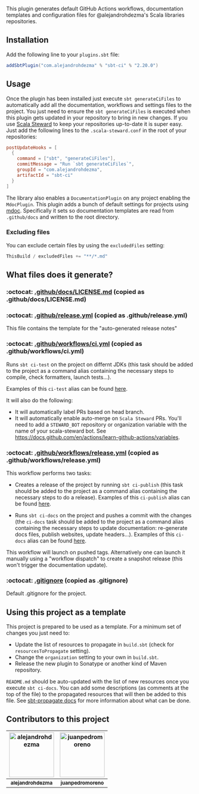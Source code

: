 This plugin generates default GitHub Actions workflows, documentation templates and configuration files for @alejandrohdezma's Scala libraries repositories.

## Installation

Add the following line to your `plugins.sbt` file:

```sbt
addSbtPlugin("com.alejandrohdezma" % "sbt-ci" % "2.20.0")
```

## Usage

Once the plugin has been installed just execute `sbt generateCiFiles` to
automatically add all the documentation, workflows and settings files to the
project. You just need to ensure the `sbt generateCiFiles` is executed when
this plugin gets updated in your repository to bring in new changes. If you use
[Scala Steward](https://github.com/scala-steward-org/scala-steward)
to keep your repositories up-to-date it is super easy. Just add the following
lines to the `.scala-steward.conf` in the root of your repositories:

```conf
postUpdateHooks = [
  {
    command = ["sbt", "generateCiFiles"],
    commitMessage = "Run `sbt generateCiFiles`",
    groupId = "com.alejandrohdezma",
    artifactId = "sbt-ci"
  }
]
```

The library also enables a `DocumentationPlugin` on any project enabling the
`MdocPlugin`. This plugin adds a bunch of default settings for projects using 
[mdoc](https://scalameta.org/mdoc/). Specifically it sets so documentation 
templates are read from `.github/docs` and written to the root directory.

### Excluding files

You can exclude certain files by using the `excludedFiles` setting:

```sbt
ThisBuild / excludedFiles += "**/*.md"
```

## What files does it generate?

### :octocat: [.github/docs/LICENSE.md](https://github.com/alejandrohdezma/sbt-ci/blob/main/.github/docs/LICENSE.md) (copied as .github/docs/LICENSE.md)



### :octocat: [.github/release.yml](https://github.com/alejandrohdezma/sbt-ci/blob/main/.github/release.yml) (copied as .github/release.yml)

This file contains the template for the "auto-generated release notes"

### :octocat: [.github/workflows/ci.yml](https://github.com/alejandrohdezma/sbt-ci/blob/main/.github/workflows/ci.yml) (copied as .github/workflows/ci.yml)

Runs `sbt ci-test` on the project on differnt JDKs (this task should be added to the project as a command alias
containing the necessary steps to compile, check formatters, launch tests...).

Examples of this `ci-test` alias can be found [here](https://github.com/search?q=org%3Aalejandrohdezma+%22ci-test%22+path%3Abuild.sbt++NOT+is%3Aarchived&type=code).

It will also do the following:

- It will automatically label PRs based on head branch.
- It will automatically enable auto-merge on `Scala Steward` PRs. You'll need to add a `STEWARD_BOT` repository or
  organization variable with the name of your scala-steward bot. See https://docs.github.com/en/actions/learn-github-actions/variables.

### :octocat: [.github/workflows/release.yml](https://github.com/alejandrohdezma/sbt-ci/blob/main/.github/workflows/release.yml) (copied as .github/workflows/release.yml)

This workflow performs two tasks:

- Creates a release of the project by running `sbt ci-publish` (this task should be added to the project as a command
  alias containing the necessary steps to do a release). Examples of this `ci-publish` alias can be found
  [here](https://github.com/search?q=org%3Aalejandrohdezma+%22ci-publish%22+path%3Abuild.sbt++NOT+is%3Aarchived&type=code).

- Runs `sbt ci-docs` on the project and pushes a commit with the changes (the `ci-docs` task should be added to the
  project as a command alias containing the necessary steps to update documentation: re-generate docs files,
  publish websites, update headers...). Examples of this `ci-docs` alias can be found
  [here](https://github.com/search?q=org%3Aalejandrohdezma+%22ci-docs%22+path%3Abuild.sbt++NOT+is%3Aarchived&type=code).

This workflow will launch on pushed tags. Alternatively one can launch it manually using a "workflow dispatch" to
create a snapshot release (this won't trigger the documentation update).

### :octocat: [.gitignore](https://github.com/alejandrohdezma/sbt-ci/blob/main/.gitignore) (copied as .gitignore)

Default .gitignore for the project.



## Using this project as a template

This project is prepared to be used as a template. For a minimum set of changes you just need to:

- Update the list of resources to propagate in `build.sbt` (check for `resourcesToPropagate` setting).
- Change the `organization` setting to your own in `build.sbt`.
- Release the new plugin to Sonatype or another kind of Maven repository.

`README.md` should be auto-updated with the list of new resources once you execute `sbt ci-docs`. You can add some descriptions (as comments at the top of the file) to the propagated resources that will then be added to this file. See [sbt-propagate docs](https://github.com/alejandrohdezma/sbt-propagate) for more information about what can be done.

## Contributors to this project 

| <a href="https://github.com/alejandrohdezma"><img alt="alejandrohdezma" src="https://avatars.githubusercontent.com/u/9027541?v=4&s=120" width="120px" /></a> | <a href="https://github.com/juanpedromoreno"><img alt="juanpedromoreno" src="https://avatars.githubusercontent.com/u/4879373?v=4&s=120" width="120px" /></a> |
| :--: | :--: |
| <a href="https://github.com/alejandrohdezma"><sub><b>alejandrohdezma</b></sub></a> | <a href="https://github.com/juanpedromoreno"><sub><b>juanpedromoreno</b></sub></a> |
